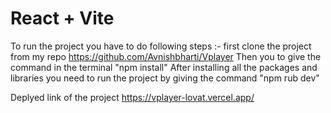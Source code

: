 # React + Vite



To run the project you have to do following steps :-
first clone the project from my repo https://github.com/Avnishbharti/Vplayer
Then you to give the command in the terminal "npm install"
After installing all the packages and libraries you need to run the project by giving the command "npm rub dev"


Deplyed link of the project https://vplayer-lovat.vercel.app/